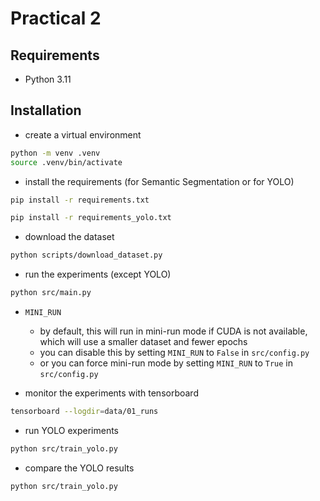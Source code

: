 # Practical 2

## Requirements

- Python 3.11

## Installation

- create a virtual environment

```bash
python -m venv .venv
source .venv/bin/activate
```

- install the requirements (for Semantic Segmentation or for YOLO)

```bash
pip install -r requirements.txt
```

```bash
pip install -r requirements_yolo.txt
```

- download the dataset

```bash
python scripts/download_dataset.py
```

- run the experiments (except YOLO)

```bash
python src/main.py
```
- `MINI_RUN`
  - by default, this will run in mini-run mode if CUDA is not available, which will use a smaller dataset and fewer epochs
  - you can disable this by setting `MINI_RUN` to `False` in `src/config.py`
  - or you can force mini-run mode by setting `MINI_RUN` to `True` in `src/config.py`

- monitor the experiments with tensorboard

```bash
tensorboard --logdir=data/01_runs
```

- run YOLO experiments

```bash
python src/train_yolo.py
```

- compare the YOLO results

```bash
python src/train_yolo.py
```
